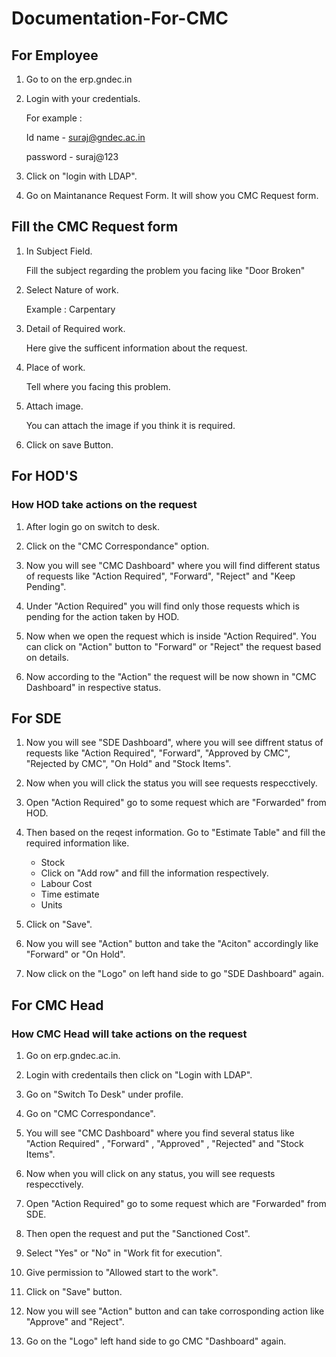 # Documentation-For-CMC

## For Employee 

1. Go to on the erp.gndec.in

2. Login with your credentials.
   
   For example : 
   
   Id name - suraj@gndec.ac.in
   
   password - suraj@123 
   
4. Click on "login with LDAP".

5. Go on Maintanance Request Form. It will show you CMC Request form.

## Fill the CMC Request form 

1. In Subject Field. 

   Fill the subject regarding the problem you facing like "Door Broken" 
   
2. Select Nature of work.
   
   Example : Carpentary 
   
3. Detail of Required work. 

   Here give the sufficent information about the request.
   
4. Place of work.
 
   Tell where you facing this problem.
   
5. Attach image.

   You can attach the image if you think it is required.
   
6. Click on save Button.


## For HOD'S


### How HOD take actions on the request

1. After login go on switch to desk.

2. Click on the "CMC Correspondance" option.

3. Now you will see "CMC Dashboard" where you will find different status of requests like "Action Required", "Forward", "Reject" and "Keep Pending".

4. Under "Action Required" you will find only those requests which is pending for the action taken by HOD.

5. Now when we open the request which is inside "Action Required". You can click on "Action" button to "Forward" or "Reject" the request based on  details.

6. Now according to the "Action" the request will be now shown in "CMC Dashboard" in respective status.


## For SDE

1. Now you will see "SDE Dashboard", where you will see diffrent status of requests like "Action Required", "Forward", "Approved by CMC", "Rejected by CMC", "On Hold" and "Stock Items".

2. Now when you will click the status you will see requests respecctively.

3. Open "Action Required" go to some request which are "Forwarded" from HOD.

4. Then based on the reqest information. Go to "Estimate Table" and fill the required information like.
   - Stock
   - Click on "Add row" and fill the information respectively.
   - Labour Cost
   - Time estimate
   - Units
   
10. Click on "Save".

11. Now you will see "Action" button and take the "Aciton" accordingly like "Forward" or "On Hold".

12. Now click on the "Logo" on left hand side to go "SDE Dashboard" again.

## For CMC Head

### How CMC Head will take actions on the request

1. Go on erp.gndec.ac.in.

2. Login with credentails then click on "Login with LDAP".

4. Go on "Switch To Desk" under profile.

5. Go on "CMC Correspondance".

3. You will see "CMC Dashboard" where you find several status like "Action Required" , "Forward" , "Approved" , "Rejected" and "Stock Items".

4. Now when you will click on any status, you will see requests respecctively.

5. Open "Action Required" go to some request which are "Forwarded" from SDE.

6.  Then open the request and put the "Sanctioned Cost".

7. Select "Yes" or "No" in "Work fit for execution".

8. Give permission to "Allowed start to the work".

9. Click on "Save" button.

10. Now you will see "Action" button and can take corrosponding action like "Approve" and "Reject".

11. Go on the "Logo" left hand side to go CMC "Dashboard" again.
